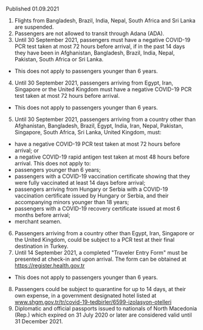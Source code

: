 Published 01.09.2021
1. Flights from Bangladesh, Brazil, India, Nepal, South Africa and Sri Lanka are suspended.
2. Passengers are not allowed to transit through Adana (ADA).
3. Until 30 September 2021, passengers must have a negative COVID-19 PCR test taken at most 72 hours before arrival, if in the past 14 days they have been in Afghanistan, Bangladesh, Brazil, India, Nepal, Pakistan, South Africa or Sri Lanka.
- This does not apply to passengers younger than 6 years.
4. Until 30 September 2021, passengers arriving from Egypt, Iran, Singapore or the United Kingdom must have a negative COVID-19 PCR test taken at most 72 hours before arrival.
- This does not apply to passengers younger than 6 years.
5. Until 30 September 2021, passengers arriving from a country other than Afghanistan, Bangladesh, Brazil, Egypt, India, Iran, Nepal, Pakistan, Singapore, South Africa, Sri Lanka, United Kingdom, must:
- have a negative COVID-19 PCR test taken at most 72 hours before arrival; or
- a negative COVID-19 rapid antigen test taken at most 48 hours before arrival.
This does not apply to:
- passengers younger than 6 years;
- passengers with a COVID-19 vaccination certificate showing that they were fully vaccinated at least 14 days before arrival;
- passengers arriving from Hungary or Serbia with a COVID-19 vaccination certificate issued by Hungary or Serbia, and their accompanying minors younger than 18 years;
- passengers with a COVID-19 recovery certificate issued at most 6 months before arrival;
- merchant seamen.
6. Passengers arriving from a country other than Egypt, Iran, Singapore or the United Kingdom, could be subject to a PCR test at their final destination in Turkey.
7. Until 14 September 2021, a completed "Traveler Entry Form" must be presented at check-in and upon arrival. The form can be obtained at <a href="https://register.health.gov.tr">https://register.health.gov.tr</a> 
- This does not apply to passengers younger than 6 years.
8. Passengers could be subject to quarantine for up to 14 days, at their own expense, in a government designated hotel listed at <a href="http://www.shgm.gov.tr/tr/covid-19-tedbirler/6599-izolasyon-otelleri">www.shgm.gov.tr/tr/covid-19-tedbirler/6599-izolasyon-otelleri</a> 
9. Diplomatic and official passports issued to nationals of North Macedonia (Rep.) which expired on 31 July 2020 or later are considered valid until 31 December 2021.

